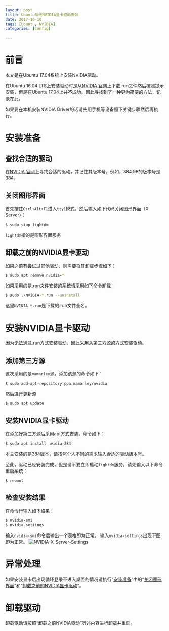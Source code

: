 ```yaml
---
layout: post
title: Ubuntu系统NVIDIA显卡驱动安装
date: 2017-10-10
tags: [Ubuntu, NVIDIA]
categories: [Config]

---
```


# 前言

本文是在Ubuntu 17.04系统上安装NVIDIA驱动。

在Ubuntu 16.04 LTS上安装驱动时是从[NVIDIA 官网](https://www.geforce.cn/drivers)上下载.run文件然后按照提示安装，但是在Ubuntu 17.04上并不成功。因此寻找到了一种更为简便的方法，记录在此。

如果要在本机安装NVIDIA Driver的话请先用手机等设备照下关键步骤然后再执行。

<!-- more -->

# 安装准备

## 查找合适的驱动

在[NVIDIA 官网](https://www.geforce.cn/drivers)上寻找合适的驱动，并记住其版本号。例如，384.98的版本号是384。

## 关闭图形界面

首先按住`Ctrl+Alt+F1`进入`tty1`模式，然后输入如下代码关闭图形界面（X Server）：
``` bash
$ sudo stop lightdm
```
`lightdm`指的是图形界面服务

## 卸载之前的NVIDIA显卡驱动

如果之前有尝试过其他驱动，则需要将其卸载步骤如下：
``` bash
$ sudo apt remove nvidia-*
```
如果采用的是.run文件安装的系统请采用如下命令卸载：
``` bash
$ sudo ./NVIDIA-*.run --uninstall
```
这里`NVIDIA-*.run`是下载的.run文件全名。

# 安装NVIDIA显卡驱动

因为无法通过.run方式安装驱动，因此采用从第三方源的方式安装驱动。

## 添加第三方源

这次采用的是`mamarley`源，添加该源的命令如下：
``` bash
$ sudo add-apt-repository ppa:mamarley/nvidia
```
然后进行更新源
``` bash
$ sudo apt update
```

## 安装NVIDIA显卡驱动

在添加好第三方源后采用apt方式安装，命令如下：
``` bash
$ sudo apt install nvidia-384
```
本文安装的是384版本，请按照个人不同的需求输入合适的驱动版本号。

至此，驱动已经安装完成，但是请不要立即启动`lightdm`服务。请先输入以下命令重启系统：
``` bash
$ reboot
```
## 检查安装结果

在命令行输入如下结果：
``` bash
$ nvidia-smi
$ nvidia-settings
```
输入`nvidia-smi`命令后输出一个表格即为正常。
输入`nvidia-settings`出现下图即为正常。
![NVIDIA-X-Server-Settings](./Ubuntu-NVIDIA-Driver-Install/NVIDIA-X-Server-Settings.png)

# 异常处理

如果安装显卡后出现循环登录不进入桌面的情况请执行“[安装准备](#安装准备)”中的“[关闭图形界面](#关闭图形界面)”和“[卸载之前的NVIDIA显卡驱动](#卸载之前的NVIDIA显卡驱动)”。

# 卸载驱动

卸载驱动请按照“卸载之前NVIDIA驱动”所述内容进行卸载并重启。

